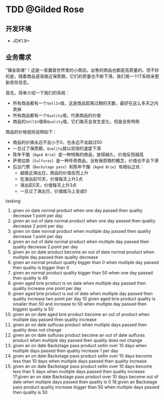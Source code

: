 # TDD @Gilded Rose


## 开发环境
 - JDK1.8+
 
## 业务需求

"镶金玫瑰"！这是一家魔兽世界里的小商店。出售的商品也都是高质量的。但不妙的是，随着商品逐渐接近保质期，它们的质量也不断下滑。我们用一个IT系统来更新库存信息。

首先，简单介绍一下我们的系统：

- 所有商品都有一个`SellIn`值，这是商品距离过期的天数，最好在这么多天之内卖掉
- 所有商品都有一个`Quality`值，代表商品的价值
- 商品的`SellIn`值和`Quality`值，它们每天会发生变化，但是会有特例


商品的价格规则说明如下：

- 商品的价值永远不会小于0，也永远不会超过50
- 一旦过了保质期，`Quality`就以双倍的速度下滑
- 陈年干酪（`Aged Brie`）是一种特殊的商品，放得越久，价值反而越高
- 萨弗拉斯（`Sulfuras`）是一种传奇商品，没有保质期的概念，价值也不会下滑
- 后台门票（`Backstage pass`）和陈年干酪（`Aged Brie`）有相似之处：
	- 越接近演出日，商品的价值反而上升
	- 在演出前10天，价值每天上升2点
	- 演出前5天，价值每天上升3点
	- 一旦过了演出日，价值就马上变成0


tasking:
1. given on date normal product when one day passed then quality decrease 1 point per day
2. given an out of date normal product when one day passed then quality decrease 2 point per day
3. given on date normal product when multiple day passed  then quality decrease 1 point per day
4. given an out of date normal product when multiple day passed  then quality decrease 2 point per day
5. given an on date product become an out of date normal product when multiple day passed  then quality decrease
6. given an normal product quality bigger than 0 when multiple day passed  then quality is bigger than 0
7. given an normal product quality bigger than 50 when one day passed  then quality is 49
8. given aged brie product is on date when multiple day passed  then quality increase one point per day
9. given aged brie product is out of date when multiple day passed  then quality increase two point per day
10 given aged brie product quality is smaller than 50 and increase to 50 when multiple day passed  then biggest quality is 50 
11. given an on date aged brie product become an out of  product when multiple day passed  then quality increase 
12. given an on date sulfuras product when multiple days passed  then quality does not change
13. given an on date sulfuras product become an out of date sulfuras product when multiple day passed  then quality does not change
14. given an on date Backstage pass product sellin over 10 days  when multiple days passed  then quality increase 1 per day 
15. given an on date Backstage pass product sellin over 10 days become less than 10 days  when multiple days passed  then quality increase
16. given an on date Backstage pass product sellin over 10 days become less than 5 days when multiple days passed  then quality increase 
17.given an on date Backstage pass product over 10 days become out of date  when multiple days passed  then quality is 0 
18.given an Backstage pass product quality increase bigger than 50 when multiple days passed  then quality is 50 



